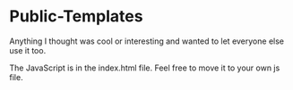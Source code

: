 # Public-Templates
Anything I thought was cool or interesting and wanted to let everyone else use it too.

The JavaScript is in the index.html file. Feel free to move it to your own js file.
